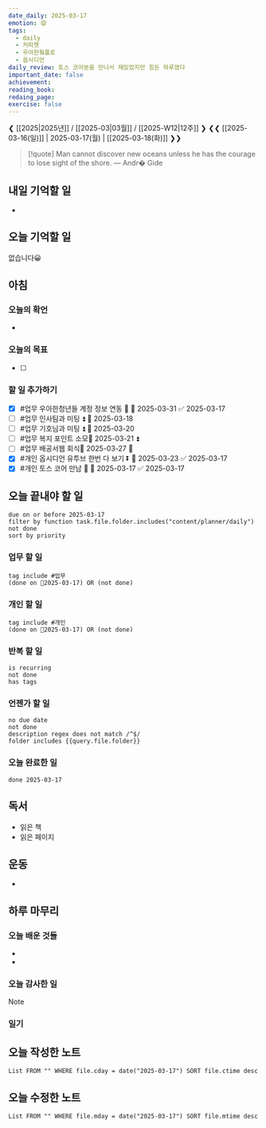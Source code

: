 ```yaml
---
date_daily: 2025-03-17
emotion: 😩
tags:
  - daily
  - 커피챗
  - 우아한웤플로
  - 옵시디언
daily_review: 토스 코어분을 만나서 재밌었지만 힘든 하루였다
important_date: false
achievement: 
reading_book: 
redaing_page: 
exercise: false
---
```


❮ [[2025|2025년]] / [[2025-03|03월]] / [[2025-W12|12주]] ❯
❮❮ [[2025-03-16(일)]] | 2025-03-17(월) | [[2025-03-18(화)]] ❯❯

> [!quote] Man cannot discover new oceans unless he has the courage to lose sight of the shore.
> — Andr� Gide

## 내일 기억할 일
- 
## 오늘 기억할 일
  없습니다😀

## 아침
### 오늘의 확언
- 
### 오늘의 목표
- [ ] 

### 할 일 추가하기
- [x] #업무 우아한청년들 계정 정보 연동 🔼 📅 2025-03-31 ✅ 2025-03-17
- [ ] #업무 인사팀과 미팅 ⏫ 📅 2025-03-18
- [ ] #업무 기호님과 미팅 ⏫ 📅 2025-03-20
- [ ] #업무 복지 포인트 소모📅 2025-03-21 ⏫  
- [ ] #업무 배공서웹 회식📅 2025-03-27 🔼 
- [x] #개인 옵시디언 유투브 한번 다 보기 ⏬ 📅 2025-03-23 ✅ 2025-03-17
- [x] #개인 토스 코어 만남 🔺 📅 2025-03-17 ✅ 2025-03-17

## 오늘 끝내야 할 일
```tasks
due on or before 2025-03-17
filter by function task.file.folder.includes("content/planner/daily")
not done
sort by priority
```
### 업무 할 일
```tasks
tag include #업무
(done on 2025-03-17) OR (not done)
```
### 개인 할 일
```tasks
tag include #개인 
(done on 2025-03-17) OR (not done)
```

### 반복 할 일
```tasks
is recurring
not done
has tags
```

### 언젠가 할 일
```tasks
no due date
not done
description regex does not match /^$/
folder includes {{query.file.folder}}
```

### 오늘 완료한 일
```tasks
done 2025-03-17
```

## 독서
- 읽은 책
- 읽은 페이지

## 운동
- 

## 하루 마무리
### 오늘 배운 것들
- 
- 
### 오늘 감사한 일
>[!note]
>
### 일기

## 오늘 작성한 노트
```dataview
List FROM "" WHERE file.cday = date("2025-03-17") SORT file.ctime desc

```

## 오늘 수정한 노트
```dataview
List FROM "" WHERE file.mday = date("2025-03-17") SORT file.mtime desc


```